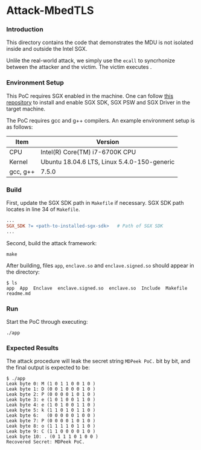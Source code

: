 # Attack-MbedTLS

### Introduction

This directory contains the code that demonstrates the MDU is not isolated inside and outside the Intel SGX.

Unlile the real-world attack, we simply use the `ecall` to syncrhonize between the attacker and the victim. The victim executes . 

### Environment Setup

This PoC requires SGX enabled in the machine. One can follow [this repository](https://github.com/intel/linux-sgx) to install and enable SGX SDK, SGX PSW and SGX Driver in the target machine.

The PoC requires gcc and g++ compilers. An example environment setup is as follows:

| Item     | Version                                     |
| -------- | ------------------------------------------- |
| CPU      | Intel(R) Core(TM) i7-6700K CPU              |
| Kernel   | Ubuntu 18.04.6 LTS, Linux 5.4.0-150-generic |
| gcc, g++ | 7.5.0                                       |

### Build

First, update the SGX SDK path in `Makefile` if necessary. SGX SDK path locates in line 34 of `Makefile`.

```makefile
...
SGX_SDK ?= <path-to-installed-sgx-sdk>   # Path of SGX SDK
...
```

Second, build the attack framework:

```shell
make
```

After building, files `app`, `enclave.so` and `enclave.signed.so` should appear in the directory:

```shell
$ ls
app  App  Enclave  enclave.signed.so  enclave.so  Include  Makefile  readme.md
```

### Run

Start the PoC through executing:

```shell
./app
```

### Expected Results

The attack procedure will leak the secret string `MDPeek PoC.` bit by bit, and the final output is expected to be:

```shell
$ ./app 
Leak byte 0: M (1 0 1 1 0 0 1 0 )
Leak byte 1: D (0 0 1 0 0 0 1 0 )
Leak byte 2: P (0 0 0 0 1 0 1 0 )
Leak byte 3: e (1 0 1 0 0 1 1 0 )
Leak byte 4: e (1 0 1 0 0 1 1 0 )
Leak byte 5: k (1 1 0 1 0 1 1 0 )
Leak byte 6:   (0 0 0 0 0 1 0 0 )
Leak byte 7: P (0 0 0 0 1 0 1 0 )
Leak byte 8: o (1 1 1 1 0 1 1 0 )
Leak byte 9: C (1 1 0 0 0 0 1 0 )
Leak byte 10: . (0 1 1 1 0 1 0 0 )
Recovered Secret: MDPeek PoC.
```
